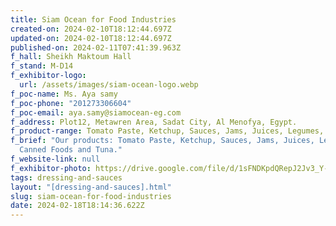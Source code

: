 ```yaml
---
title: Siam Ocean for Food Industries
created-on: 2024-02-10T18:12:44.697Z
updated-on: 2024-02-10T18:12:44.697Z
published-on: 2024-02-11T07:41:39.963Z
f_hall: Sheikh Maktoum Hall
f_stand: M-D14
f_exhibitor-logo:
  url: /assets/images/siam-ocean-logo.webp
f_poc-name: Ms. Aya samy
f_poc-phone: "201273306604"
f_poc-email: aya.samy@siamocean-eg.com
f_address: Plot12, Metawren Area, Sadat City, Al Menofya, Egypt.
f_product-range: Tomato Paste, Ketchup, Sauces, Jams, Juices, Legumes, Canned Foods and Tuna.
f_brief: "Our products: Tomato Paste, Ketchup, Sauces, Jams, Juices, Legumes,
  Canned Foods and Tuna."
f_website-link: null
f_exhibitor-photo: https://drive.google.com/file/d/1sFNDKpdQRepJ2Jv3_Y-ElW0s57_y7HyE/view?usp=drive_link
tags: dressing-and-sauces
layout: "[dressing-and-sauces].html"
slug: siam-ocean-for-food-industries
date: 2024-02-18T18:14:36.622Z
---
```

